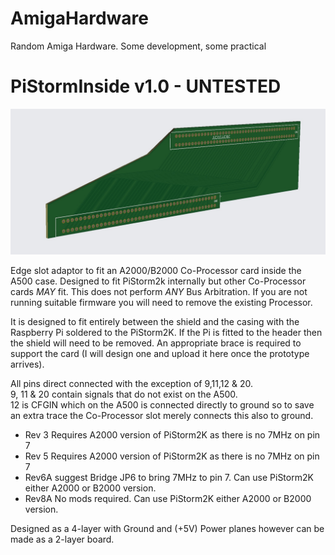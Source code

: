 # AmigaHardware
Random Amiga Hardware. Some development, some practical

# PiStormInside v1.0 - UNTESTED

<img src="https://github.com/Fastdruid/AmigaHardware/blob/main/PiStormInside/PiStormInside.jpg?raw=true">


Edge slot adaptor to fit an A2000/B2000 Co-Processor card inside the A500 case. Designed to fit PiStorm2k internally but other Co-Processor cards *MAY* fit. 
This does not perform *ANY* Bus Arbitration. If you are not running suitable firmware you will need to remove the existing Processor. 

It is designed to fit entirely between the shield and the casing with the Raspberry Pi soldered to the PiStorm2K. If the Pi is fitted to the header then the shield will need to be removed. 
An appropriate brace is required to support the card (I will design one and upload it here once the prototype arrives).

All pins direct connected with the exception of 9,11,12 & 20.   
9, 11 & 20 contain signals that do not exist on the A500.   
12 is CFGIN which on the A500 is connected directly to ground so to save an extra trace the Co-Processor slot merely connects this also to ground.  

* Rev 3 Requires A2000 version of PiStorm2K as there is no 7MHz on pin 7
* Rev 5 Requires A2000 version of PiStorm2K as there is no 7MHz on pin 7
* Rev6A suggest Bridge JP6 to bring 7MHz to pin 7. Can use PiStorm2K either A2000 or B2000 version.
* Rev8A No mods required. Can use PiStorm2K either A2000 or B2000 version.

Designed as a 4-layer with Ground and (+5V) Power planes however can be made as a 2-layer board. 
